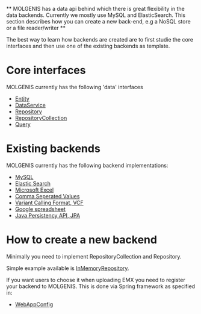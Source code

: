 **
MOLGENIS has a data api behind which there is great flexibility in the data backends. Currently we mostly use MySQL and ElasticSearch. This section describes how you can create a new back-end, e.g a NoSQL store or a file reader/writer
**

The best way to learn how backends are created are to first studie the core interfaces and then use one of the existing backends as template.

# Core interfaces

MOLGENIS currently has the following 'data' interfaces 

* [Entity](https://github.com/molgenis/molgenis/blob/master/molgenis-data/src/main/java/org/molgenis/data/Entity.java)
* [DataService](https://github.com/molgenis/molgenis/blob/master/molgenis-data/src/main/java/org/molgenis/data/DataService.java)
* [Repository](https://github.com/molgenis/molgenis/blob/master/molgenis-data/src/main/java/org/molgenis/data/Repository.java)
* [RepositoryCollection](https://github.com/molgenis/molgenis/blob/master/molgenis-data/src/main/java/org/molgenis/data/RepositoryCollection.java)
* [Query](https://github.com/molgenis/molgenis/blob/master/molgenis-data/src/main/java/org/molgenis/data/Query.java)

# Existing backends

MOLGENIS currently has the following backend implementations:

* [MySQL](https://github.com/molgenis/molgenis/tree/master/molgenis-data-mysql/src/main/java/org/molgenis/data/mysql)
* [Elastic Search](https://github.com/molgenis/molgenis/tree/master/molgenis-data-elasticsearch/src/main/java/org/molgenis/data/elasticsearch)
* [Microsoft Excel](https://github.com/molgenis/molgenis/tree/master/molgenis-data-excel/src/main/java/org/molgenis/data/excel)
* [Comma Seperated Values](https://github.com/molgenis/molgenis/tree/master/molgenis-data-csv/src/main/java/org/molgenis/data/csv) 
* [Variant Calling Format, VCF](https://github.com/molgenis/molgenis/tree/master/molgenis-data-vcf/src/main/java/org/molgenis/data/vcf)
* [Google spreadsheet](https://github.com/molgenis/molgenis/tree/master/molgenis-data-googlespreadsheet/src/main/java/org/molgenis/googlespreadsheet)
* [Java Persistency API, JPA](https://github.com/molgenis/molgenis/tree/master/molgenis-data-jpa/src/main/java/org/molgenis/data/jpa)

# How to create a new backend

Minimally you need to implement RepositoryCollection and Repository.

Simple example available is [InMemoryRepository](https://github.com/molgenis/molgenis/tree/master/molgenis-data/src/main/java/org/molgenis/data/mem).

If you want users to choose it when uploading EMX you need to register your backend to MOLGENIS. This is done via Spring framework as specified in:
* [WebAppConfig](https://github.com/molgenis/molgenis/blob/master/molgenis-app/src/main/java/org/molgenis/app/WebAppConfig.java)